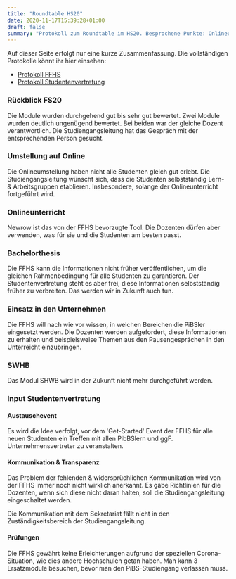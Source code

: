 ```yaml
---
title: "Roundtable HS20"
date: 2020-11-17T15:39:28+01:00
draft: false
summary: "Protokoll zum Roundtable im HS20. Besprochene Punkte: Onlineunterricht, Thesis, Praxiseinsatz, Kommunikation und mehr."
---
```

Auf dieser Seite erfolgt nur eine kurze Zusammenfassung. Die vollständigen Protokolle könnt ihr hier einsehen:

- [Protokoll FFHS](https://ffhs-my.sharepoint.com/:b:/g/personal/matthias_fuhrimann_students_ffhs_ch/ETjFodvc8DBOgBWchtWhNGQBotGjlDa5Pg1UWO3HKmfqmQ?e=irCf9L)
- [Protokoll Studentenvertretung](https://ffhs-my.sharepoint.com/:b:/g/personal/matthias_fuhrimann_students_ffhs_ch/Eb3oswyes0VIgC8ekdMX3L0B7wZSk1OXWLLSYwjk9WQaew?e=HFndn4)


### Rückblick FS20
Die Module wurden durchgehend gut bis sehr gut bewertet. Zwei Module wurden deutlich ungenügend bewertet. Bei beiden war der gleiche Dozent verantwortlich. Die Studiengangsleitung hat das Gespräch mit der entsprechenden Person gesucht.

### Umstellung auf Online
Die Onlineumstellung haben nicht alle Studenten gleich gut erlebt. Die Studiengangsleitung wünscht sich, dass die Studenten selbstständig Lern- & Arbeitsgruppen etablieren. Insbesondere, solange der Onlineunterricht fortgeführt wird.

### Onlineunterricht
Newrow ist das von der FFHS bevorzugte Tool. Die Dozenten dürfen aber verwenden, was für sie und die Studenten am besten passt.

### Bachelorthesis
Die FFHS kann die Informationen nicht früher veröffentlichen, um die gleichen Rahmenbedingung für alle Studenten zu garantieren. Der Studentenvertretung steht es aber frei, diese Informationen selbstständig früher zu verbreiten. Das werden wir in Zukunft auch tun.

### Einsatz in den Unternehmen
Die FFHS will nach wie vor wissen, in welchen Bereichen die PiBSler eingesetzt werden. Die Dozenten werden aufgefordert, diese Informationen zu erhalten und beispielsweise Themen aus den Pausengesprächen in den Unterreicht einzubringen.

### SWHB
Das Modul SHWB wird in der Zukunft nicht mehr durchgeführt werden.

### Input Studentenvertretung
#### Austauschevent
Es wird die Idee verfolgt, vor dem 'Get-Started' Event der FFHS für alle neuen Studenten ein Treffen mit allen PibBSlern und ggF. Unternehmensvertreter zu veranstalten.

#### Kommunikation & Transparenz
Das Problem der fehlenden & widersprüchlichen Kommunikation wird von der FFHS immer noch nicht wirklich anerkannt. Es gäbe Richtlinien für die Dozenten, wenn sich diese nicht daran halten, soll die Studiengangsleitung eingeschaltet werden.

Die Kommunikation mit dem Sekretariat fällt nicht in den Zuständigkeitsbereich der Studiengangsleitung.

#### Prüfungen
Die FFHS gewährt keine Erleichterungen aufgrund der speziellen Corona-Situation, wie dies andere Hochschulen getan haben. Man kann 3 Ersatzmodule besuchen, bevor man den PiBS-Studiengang verlassen muss.
